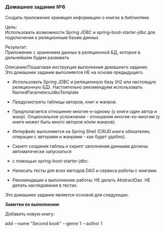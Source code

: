 <h3>Домашнее задание №6</h3>

Создать приложение хранящее информацию о книгах в библиотеке

Цель:  
Использовать возможности Spring JDBC и spring-boot-starter-jdbc для подключения к реляционным базам данных


Результат:  
Приложение с хранением данных в реляционной БД, которое в дальнейшем будем развивать


Описание/Пошаговая инструкция выполнения домашнего задания:  
Это домашнее задание выполняется НЕ на основе предыдущего.

* Использовать Spring JDBC и реляционную базу (H2 или настоящую реляционную БД). Настоятельно рекомендуем использовать NamedParametersJdbcTemplate
* Предусмотреть таблицы авторов, книг и жанров.
* Предполагается отношение многие-к-одному (у книги один автор и жанр). Опциональное усложнение - отношения многие-ко-многим (у книги может быть много авторов и/или жанров).
* Интерфейс выполняется на Spring Shell (CRUD книги обязателен, операции с авторами и жанрами - как будет удобно).
* Скрипт создания таблиц и скрипт заполнения данными должны автоматически запускаться
* с помощью spring-boot-starter-jdbc.
* Написать тесты для всех методов DAO и сервиса работы с книгами.

* Рекомендации к выполнению работы: НЕ делать AbstractDao. НЕ делать наследования в тестах. 
 
Это домашнее задание является основой для следующих.

__Заметки по выполнению__

Добавить новую книгу: 

add --name "Second book" --genre 1 --author 1